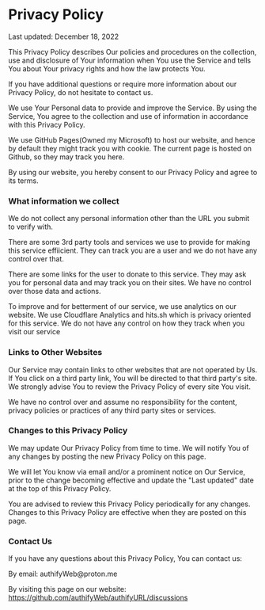 <h1>Privacy Policy</h1>
<p>Last updated: December 18, 2022</p>
<p>This Privacy Policy describes Our policies and procedures on the collection, use and disclosure of Your information when You use the Service and tells You about Your privacy rights and how the law protects You.</p>
<p>If you have additional questions or require more information about our Privacy Policy, do not hesitate to contact us.</p>
<p>We use Your Personal data to provide and improve the Service. By using the Service, You agree to the collection and use of information in accordance with this Privacy Policy. </p>

We use GitHub Pages(Owned my Microsoft) to host our website, and hence by default they might track you with cookie. The current page is hosted on Github, so they may track you here.

<p>By using our website, you hereby consent to our Privacy Policy and agree to its terms.</p>

<h3>What information we collect</h3>
<p>We do not collect any personal information other than the URL you submit to verify with. <p>
<p>There are some 3rd party tools and services we use to provide for making this service effiicient. They can track you are a user and we do not have any control over that.</p>
<p> There are some links for the user to donate to this service. They may ask you for personal data and may track you on their sites. We have no control over those data and actions.</p>
<p>To improve and for betterment of our service, we use analytics on our website. We use Cloudflare Analytics and hits.sh which is privacy oriented for this service. We do not have any control on how they track when you visit our service </p>

<h3>Links to Other Websites</h3>
<p>Our Service may contain links to other websites that are not operated by Us. If You click on a third party link, You will be directed to that third party's site. We strongly advise You to review the Privacy Policy of every site You visit.</p>
<p>We have no control over and assume no responsibility for the content, privacy policies or practices of any third party sites or services.</p>

<h3>Changes to this Privacy Policy</h3>
<p>We may update Our Privacy Policy from time to time. We will notify You of any changes by posting the new Privacy Policy on this page.</p>
<p>We will let You know via email and/or a prominent notice on Our Service, prior to the change becoming effective and update the "Last updated" date at the top of this Privacy Policy.</p>
<p>You are advised to review this Privacy Policy periodically for any changes. Changes to this Privacy Policy are effective when they are posted on this page.</p>

<h3>Contact Us</h3>
<p>If you have any questions about this Privacy Policy, You can contact us:</p>


<p>By email: authifyWeb@proton.me</p>

<p>By visiting this page on our website: <a href="https://github.com/authifyWeb/authifyURL/discussions" target="_blank" rel="external nofollow noopener">https://github.com/authifyWeb/authifyURL/discussions</a></p>
 
